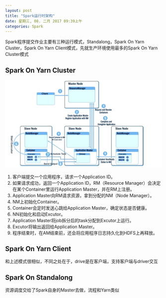 ```yaml
---
layout: post
title: "Spark运行时架构"
date: 星期三, 08. 二月 2017 09:39上午 
categories: Spark
---
```

Spark程序提交作业主要有三种运行模式，Standalong，Spark On Yarn Cluster，Spark On Yarn Client模式，先就生产环境使用最多的Spark On Yarn Cluster模式

## Spark On Yarn Cluster

![SparkOnYarnCluster](/assets/image/postImg/Spark/spark-yarn-cluster.jpg)

1. 客户端提交一个应用程序，请求一个Application ID。
2. 如果请求成功，返回一个Application ID，RM（Resource Manager）会决定在某个Container里运行Application Master，并在RM上注册。
3. Application Master向RM请求资源，拿到分配的NM（Node Manager）。
4. NM上初始化Container。
5. Container会定时发送心跳给Application Master，确定状态是否健康。
6. NN初始化和启动Excutor。
7. Application Master将job拆分后的task分配到Excutor上运行。
8. Excutor将输出返回给Application Master。
9. 程序结束时，在AM结束前，还会将应用程序日志持久化到HDFS上再释放。

## Spark On Yarn Client
和上述模式很相似，不同之处在于，drive是在客户端，支持客户端与driver交互

## Spark On Standalong
资源调度交给了Spark自身的Master去做，流程和Yarn类似